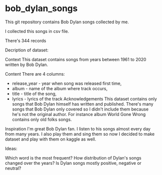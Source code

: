 # bob_dylan_songs


This git repository contains Bob Dylan songs collected by me.

I collected this songs in csv file. 

There's 344 records

Decription of dataset:

Context
This dataset contains songs from years between 1961 to 2020 written by Bob Dylan.

Content
There are 4 columns:

* release_year - year when song was released first time,
* album - name of the album where track occurs,
* title - title of the song,
* lyrics - lyrics of the track
Acknowledgements
This dataset contains only songs that Bob Dylan himself has written and published.
There's many songs that Bob Dylan only covered so I didn't include them because he's not the original author.
For instance album World Gone Wrong contains only old folks songs.

Inspiration
I'm great Bob Dylan fan. I listen to his songs almost every day from many years.
I also play them and sing them so now I decided to make dataset and play with them on kaggle as well.

Ideas:

Which word is the most frequent?
How distribution of Dylan's songs changed over the years?
Is Dylan songs mostly positive, negative or neutral?
